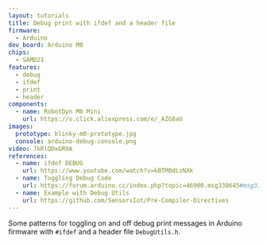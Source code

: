 ```yaml
---
layout: tutorials
title: Debug print with ifdef and a header file
firmware:
  - Arduino
dev_board: Arduino M0
chips:
  - SAMD21
features:
  - debug
  - ifdef
  - print
  - header
components:
  - name: RobotDyn M0 Mini
    url: https://s.click.aliexpress.com/e/_AZG8aU
images:
  prototype: blinky-m0-prototype.jpg
  console: arduino-debug-console.png
video: 7kRlQDxGR9A
references:
  - name: ifdef DEBUG
    url: https://www.youtube.com/watch?v=kBTM0dLzNXk
  - name: Toggling Debug Code
    url: https://forum.arduino.cc/index.php?topic=46900.msg338645#msg338645
  - name: Example with Debug Utils
    url: https://github.com/SensorsIot/Pre-Compiler-Directives
---
```


Some patterns for toggling on and off debug print messages in Arduino firmware with `#ifdef` and a header file `DebugUtils.h`.
